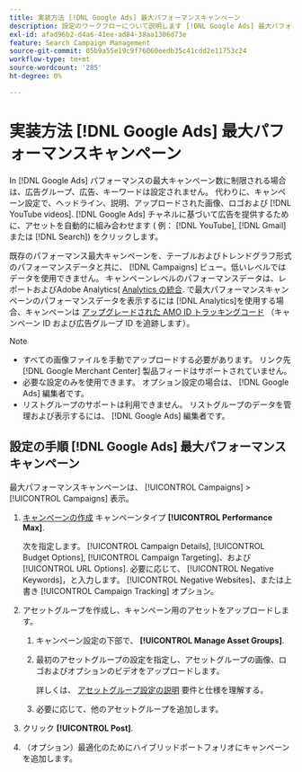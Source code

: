 ```yaml
---
title: 実装方法 [!DNL Google Ads] 最大パフォーマンスキャンペーン
description: 設定のワークフローについて説明します [!DNL Google Ads] 最大パフォーマンスキャンペーン数
exl-id: afad96b2-d4a6-41ee-ad84-38aa1306d73e
feature: Search Campaign Management
source-git-commit: 05b9a55e19c9f76060eedb35c41cdd2e11753c24
workflow-type: tm+mt
source-wordcount: '285'
ht-degree: 0%

---
```


# 実装方法 [!DNL Google Ads] 最大パフォーマンスキャンペーン

In [!DNL Google Ads] パフォーマンスの最大キャンペーン数に制限される場合は、広告グループ、広告、キーワードは設定されません。 代わりに、キャンペーン設定で、ヘッドライン、説明、アップロードされた画像、ロゴおよび [!DNL YouTube videos]. [!DNL Google Ads] チャネルに基づいて広告を提供するために、アセットを自動的に組み合わせます ( 例： [!DNL YouTube], [!DNL Gmail]または [!DNL Search]) をクリックします。

既存のパフォーマンス最大キャンペーンを、テーブルおよびトレンドグラフ形式のパフォーマンスデータと共に、 [!DNL Campaigns] ビュー。低いレベルではデータを使用できません。 キャンペーンレベルのパフォーマンスデータは、レポートおよびAdobe Analytics( [Analytics の統合](/help/integrations/analytics/overview.md). で最大パフォーマンスキャンペーンのパフォーマンスデータを表示するには [!DNL Analytics]を使用する場合、キャンペーンは [アップグレードされた AMO ID トラッキングコード](/help/integrations/analytics/ids.md#amo-id-formats) （キャンペーン ID および広告グループ ID を追跡します）。

>[!NOTE]
>
>* すべての画像ファイルを手動でアップロードする必要があります。 リンク先 [!DNL Google Merchant Center] 製品フィードはサポートされていません。
>* 必要な設定のみを使用できます。 オプション設定の場合は、 [!DNL Google Ads] 編集者です。
>* リストグループのサポートは利用できません。 リストグループのデータを管理および表示するには、 [!DNL Google Ads] 編集者です。

## 設定の手順 [!DNL Google Ads] 最大パフォーマンスキャンペーン

最大パフォーマンスキャンペーンは、 [!UICONTROL Campaigns] > [!UICONTROL Campaigns] 表示。

1. [キャンペーンの作成](/help/search-social-commerce/campaign-management/campaigns/campaign-manage.md) キャンペーンタイプ **[!UICONTROL Performance Max]**.

   次を指定します。 [!UICONTROL Campaign Details], [!UICONTROL Budget Options], [!UICONTROL Campaign Targeting]、および [!UICONTROL URL Options]. 必要に応じて、 [!UICONTROL Negative Keywords]，と入力します。 [!UICONTROL Negative Websites]、または上書き [!UICONTROL Campaign Tracking] オプション。

1. アセットグループを作成し、キャンペーン用のアセットをアップロードします。

   1. キャンペーン設定の下部で、 **[!UICONTROL Manage Asset Groups]**.

   1. 最初のアセットグループの設定を指定し、アセットグループの画像、ロゴおよびオプションのビデオをアップロードします。

      詳しくは、 [アセットグループ設定の説明](/help/search-social-commerce/campaign-management/campaigns/campaign-settings-google.md) 要件と仕様を理解する。

   1. 必要に応じて、他のアセットグループを追加します。

1. クリック **[!UICONTROL Post]**.

1. （オプション）最適化のためにハイブリッドポートフォリオにキャンペーンを追加します。

